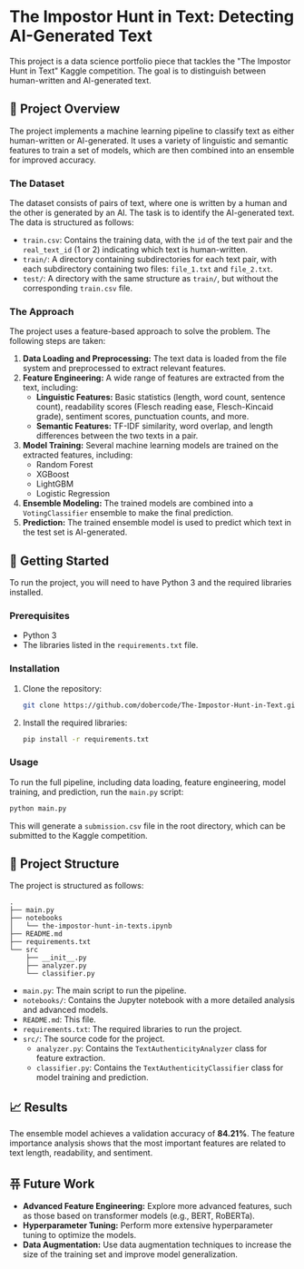 # The Impostor Hunt in Text: Detecting AI-Generated Text

This project is a data science portfolio piece that tackles the "The Impostor Hunt in Text" Kaggle competition. The goal is to distinguish between human-written and AI-generated text.

## 📖 Project Overview

The project implements a machine learning pipeline to classify text as either human-written or AI-generated. It uses a variety of linguistic and semantic features to train a set of models, which are then combined into an ensemble for improved accuracy.

### The Dataset

The dataset consists of pairs of text, where one is written by a human and the other is generated by an AI. The task is to identify the AI-generated text. The data is structured as follows:

-   `train.csv`: Contains the training data, with the `id` of the text pair and the `real_text_id` (1 or 2) indicating which text is human-written.
-   `train/`: A directory containing subdirectories for each text pair, with each subdirectory containing two files: `file_1.txt` and `file_2.txt`.
-   `test/`: A directory with the same structure as `train/`, but without the corresponding `train.csv` file.

### The Approach

The project uses a feature-based approach to solve the problem. The following steps are taken:

1.  **Data Loading and Preprocessing:** The text data is loaded from the file system and preprocessed to extract relevant features.
2.  **Feature Engineering:** A wide range of features are extracted from the text, including:
    *   **Linguistic Features:** Basic statistics (length, word count, sentence count), readability scores (Flesch reading ease, Flesch-Kincaid grade), sentiment scores, punctuation counts, and more.
    *   **Semantic Features:** TF-IDF similarity, word overlap, and length differences between the two texts in a pair.
3.  **Model Training:** Several machine learning models are trained on the extracted features, including:
    *   Random Forest
    *   XGBoost
    *   LightGBM
    *   Logistic Regression
4.  **Ensemble Modeling:** The trained models are combined into a `VotingClassifier` ensemble to make the final prediction.
5.  **Prediction:** The trained ensemble model is used to predict which text in the test set is AI-generated.

## 🚀 Getting Started

To run the project, you will need to have Python 3 and the required libraries installed.

### Prerequisites

-   Python 3
-   The libraries listed in the `requirements.txt` file.

### Installation

1.  Clone the repository:
    ```bash
    git clone https://github.com/dobercode/The-Impostor-Hunt-in-Text.git
    ```
2.  Install the required libraries:
    ```bash
    pip install -r requirements.txt
    ```

### Usage

To run the full pipeline, including data loading, feature engineering, model training, and prediction, run the `main.py` script:

```bash
python main.py
```

This will generate a `submission.csv` file in the root directory, which can be submitted to the Kaggle competition.

## 📂 Project Structure

The project is structured as follows:

```
.
├── main.py
├── notebooks
│   └── the-impostor-hunt-in-texts.ipynb
├── README.md
├── requirements.txt
└── src
    ├── __init__.py
    ├── analyzer.py
    └── classifier.py
```

-   `main.py`: The main script to run the pipeline.
-   `notebooks/`: Contains the Jupyter notebook with a more detailed analysis and advanced models.
-   `README.md`: This file.
-   `requirements.txt`: The required libraries to run the project.
-   `src/`: The source code for the project.
    -   `analyzer.py`: Contains the `TextAuthenticityAnalyzer` class for feature extraction.
    -   `classifier.py`: Contains the `TextAuthenticityClassifier` class for model training and prediction.

## 📈 Results

The ensemble model achieves a validation accuracy of **84.21%**. The feature importance analysis shows that the most important features are related to text length, readability, and sentiment.

## 퓨 Future Work

-   **Advanced Feature Engineering:** Explore more advanced features, such as those based on transformer models (e.g., BERT, RoBERTa).
-   **Hyperparameter Tuning:** Perform more extensive hyperparameter tuning to optimize the models.
-   **Data Augmentation:** Use data augmentation techniques to increase the size of the training set and improve model generalization.